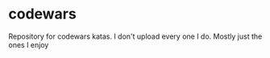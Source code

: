 # codewars
Repository for codewars katas. I don't upload every one I do. Mostly just the ones I enjoy
